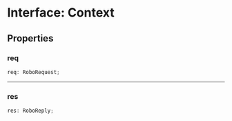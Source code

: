 # Interface: Context

## Properties

### req

```ts
req: RoboRequest;
```

***

### res

```ts
res: RoboReply;
```
